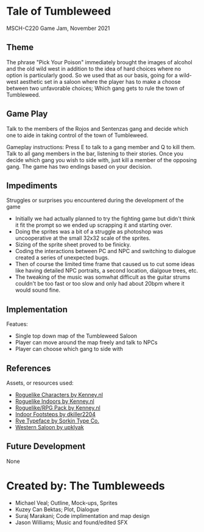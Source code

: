 # Tale of Tumbleweed
MSCH-C220 Game Jam, November 2021

## Theme
The phrase "Pick Your Poison" immediately brought the images of alcohol and the old wild west in addition to the idea of hard choices where no option is particularly good. So we used that as our basis, going for a wild-west aesthetic set in a saloon where the player has to make a choose between two unfavorable choices; Which gang gets to rule the town of Tumbleweed.

## Game Play
Talk to the members of the Rojos and Sentenzas gang and decide which one to aide in taking control of the town of Tumbleweed.

Gameplay instructions:
Press E to talk to a gang member and Q to kill them. Talk to all gang members in the bar, listening to their stories. Once you decide which gang you wish to side with, just kill a member of the opposing gang. The game has two endings based on your decision.

## Impediments
Struggles or surprises you encountered during the development of the game
- Initially we had actually planned to try the fighting game but didn't think it fit the prompt so we ended up scrapping it and starting over.
- Doing the sprites was a bit of a struggle as photoshop was uncooperative at the small 32x32 scale of the sprites.
- Sizing of the sprite sheet proved to be finicky.
- Coding the interactions between PC and NPC and switching to dialogue created a series of unexpected bugs.
- Then of course the limited time frame that caused us to cut some ideas like having detailed NPC portraits, a second location, dialgoue trees, etc.
- The tweaking of the music was somwhat difficult as the guitar strums couldn't be too fast or too slow and only had about 20bpm where it would sound fine.

## Implementation
Featues:
- Single top down map of the Tumbleweed Saloon
- Player can move around the map freely and talk to NPCs
- Player can choose which gang to side with

## References
Assets, or resources used:
- [Roguelike Characters by Kenney.nl](https://kenney.nl/assets/roguelike-characters)
- [Roguelike Indoors by Kenney.nl](https://kenney.nl/assets/roguelike-indoors)
- [Roguelike/RPG Pack by Kenney.nl](https://kenney.nl/assets/roguelike-rpg-pack)
- [Indoor Footsteps by dkiller2204](https://freesound.org/people/dkiller2204/sounds/366111/)
- [Rye Typeface by Sorkin Type Co.](https://www.fontsc.com/font/rye)
- [Western Saloon by upklyak](https://www.freepik.com/free-vector/cowboy-saloon-western-retro-bar-empty-interior_7743412.htm#page=1&query=old%20west&position=19&from_view=search)

## Future Development
None

# Created by: The Tumbleweeds
- Michael Veal; Outline, Mock-ups, Sprites
- Kuzey Can Bektas; Plot, Dialogue 
- Suraj Marakani; Code implimentation and map design 
- Jason Williams; Music and found/edited SFX
